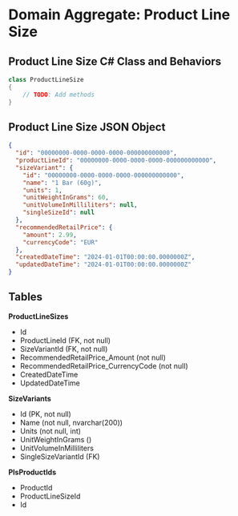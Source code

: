 # Domain Aggregate: Product Line Size

## Product Line Size C# Class and Behaviors

```csharp
class ProductLineSize
{
    // TODO: Add methods
}
```

## Product Line Size JSON Object

```json
{
  "id": "00000000-0000-0000-0000-000000000000",
  "productLineId": "00000000-0000-0000-0000-000000000000",
  "sizeVariant": {
    "id": "00000000-0000-0000-0000-000000000000",
    "name": "1 Bar (60g)",
    "units": 1,
    "unitWeightInGrams": 60,
    "unitVolumeInMilliliters": null,
    "singleSizeId": null
  },
  "recommendedRetailPrice": {
    "amount": 2.99,
    "currencyCode": "EUR"
  },
  "createdDateTime": "2024-01-01T00:00:00.0000000Z",
  "updatedDateTime": "2024-01-01T00:00:00.0000000Z"
}
```

## Tables

**ProductLineSizes**

- Id
- ProductLineId (FK, not null)
- SizeVariantId (FK, not null)
- RecommendedRetailPrice_Amount (not null)
- RecommendedRetailPrice_CurrencyCode (not null)
- CreatedDateTime
- UpdatedDateTime

**SizeVariants**

- Id (PK, not null)
- Name (not null, nvarchar(200))
- Units (not null, int)
- UnitWeightInGrams ()
- UnitVolumeInMilliliters
- SingleSizeVariantId (FK)

**PlsProductIds**

- ProductId
- ProductLineSizeId
- Id
